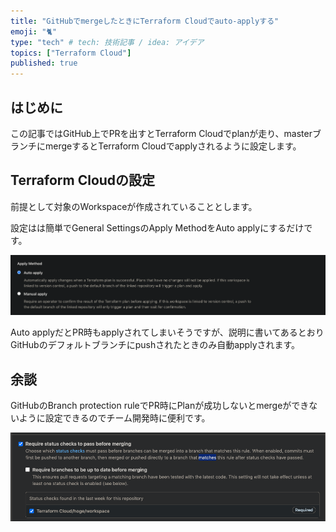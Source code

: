 ```yaml
---
title: "GitHubでmergeしたときにTerraform Cloudでauto-applyする"
emoji: "🐈"
type: "tech" # tech: 技術記事 / idea: アイデア
topics: ["Terraform Cloud"]
published: true
---
```


## はじめに

この記事ではGitHub上でPRを出すとTerraform Cloudでplanが走り、masterブランチにmergeするとTerraform Cloudでapplyされるように設定します。

## Terraform Cloudの設定

前提として対象のWorkspaceが作成されていることとします。

設定はは簡単でGeneral SettingsのApply MethodをAuto applyにするだけです。

![auto-apply_setting](https://github.com/wim-web/my_zenn/blob/master/image/terraform_cloud_auto_apply_when_merging_on_github/auto-apply_setting.png?raw=true)

Auto applyだとPR時もapplyされてしまいそうですが、説明に書いてあるとおりGitHubのデフォルトブランチにpushされたときのみ自動applyされます。

## 余談

GitHubのBranch protection ruleでPR時にPlanが成功しないとmergeができないように設定できるのでチーム開発時に便利です。

![protection_rule](https://github.com/wim-web/my_zenn/blob/master/image/terraform_cloud_auto_apply_when_merging_on_github/protection_rule.png?raw=true)